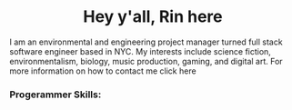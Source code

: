 <h1 align="center">Hey y'all, Rin here</h1>
<p align="left">
I am an environmental and engineering project manager turned full stack software engineer based in NYC. My interests include science fiction, environmentalism, biology, music production, gaming, and digital art. For more information on how to contact me click here
</p>

<h3 align="left">Progerammer Skills:</h3>
